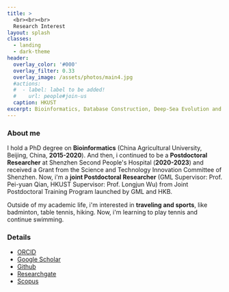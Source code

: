 ```yaml
---
title: >
  <br><br><br>
  Research Interest
layout: splash
classes:
  - landing
  - dark-theme
header:
  overlay_color: '#000'
  overlay_filter: 0.33
  overlay_image: /assets/photos/main4.jpg
  #actions:
  #  - label: label to be added!
  #    url: people#join-us
  caption: HKUST
excerpt: Bioinformatics, Database Construction, Deep-Sea Evolution and Epigenetics
---
```


### About me

I hold a PhD degree on **Bioinformatics** (China Agricultural University, Beijing, China, **2015-2020**). And then, i continued to be a **Postdoctoral Researcher** at Shenzhen Second People's Hospital (**2020-2023**) and received a Grant from the Science and Technology Innovation Committee of Shenzhen. Now, i'm a **joint Postdoctoral Researcher** (GML Supervisor: Prof. Pei-yuan Qian, HKUST Supervisor: Prof. Longjun Wu) from Joint Postdoctoral Training Program launched by GML and HKB.

Outside of my academic life, i'm interested in **traveling and sports**, like badminton, table tennis, hiking. Now, i'm learning to play tennis and continue swimming. 

### Details

+ [ORCID](https://orcid.org/0000-0003-4286-6411)
+ [Google Scholar](https://scholar.google.com.hk/citations?user=I4Rl5BMAAAAJ)
+ [Github](https://github.com/jackieyihkb)
+ [Researchgate](https://www.researchgate.net/profile/Jiajie-She)
+ [Scopus](https://www.scopus.com/authid/detail.uri?authorId=56545171200)
